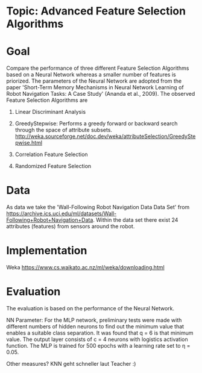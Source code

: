 <h1>Topic: Advanced Feature Selection Algorithms</h1>

# Goal
Compare the performance of three different Feature Selection Algorithms based on a Neural Network whereas a smaller number of features is priorized.
The parameters of the Neural Network are adopted from the paper 'Short-Term Memory Mechanisms in Neural Network Learning of Robot Navigation Tasks: A Case Study' (Ananda et al., 2009).
The observed Feature Selection Algorithms are

1. Linear Discriminant Analysis

2. GreedyStepwise: Performs a greedy forward or backward search through the space of attribute subsets. http://weka.sourceforge.net/doc.dev/weka/attributeSelection/GreedyStepwise.html

3. Correlation Feature Selection

4. Randomized Feature Selection

# Data
As data we take the 'Wall-Following Robot Navigation Data Data Set' from https://archive.ics.uci.edu/ml/datasets/Wall-Following+Robot+Navigation+Data.
Within the data set there exist 24 attributes (features) from sensors around the robot.

# Implementation
Weka
https://www.cs.waikato.ac.nz/ml/weka/downloading.html

# Evaluation
The evaluation is based on the performance of the Neural Network.

NN Parameter:
For  the  MLP  network,  preliminary  tests  were  made
with different numbers of hidden neurons to find out the
minimum value that enables a suitable class separation.
It  was  found  that q =  6  is  that  minimum  value.  The
output  layer  consists  of c =  4  neurons  with  logistics
activation function. The MLP is trained for 500 epochs
with a learning rate set to η = 0.05.

Other measures?
KNN geht schneller laut Teacher :)
